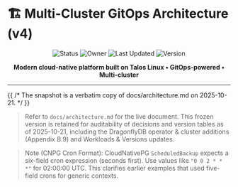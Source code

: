 <!-- Frozen snapshot: 2025-10-21 → mirrors docs/architecture.md at commit time -->

# 🏗️ Multi-Cluster GitOps Architecture (v4)

<div align="center">

![Status](https://img.shields.io/badge/Status-Implementing-blue)
![Owner](https://img.shields.io/badge/Owner-Platform_Engineering-orange)
![Last Updated](https://img.shields.io/badge/Updated-2025--10--21-green)
![Version](https://img.shields.io/badge/Version-4.0-purple)

**Modern cloud-native platform built on Talos Linux • GitOps-powered • Multi-cluster**

</div>

---

<!--
NOTE: This frozen file intentionally inlines the same content as docs/architecture.md
at the time of freeze (2025-10-21) so historical references remain stable.
-->

{{
  /* The snapshot is a verbatim copy of docs/architecture.md on 2025-10-21. */
}}

> Refer to `docs/architecture.md` for the live document. This frozen version is retained for auditability of decisions and version tables as of 2025-10-21, including the DragonflyDB operator & cluster additions (Appendix B.9) and Workloads & Versions updates.

> Note (CNPG Cron Format): CloudNativePG `ScheduledBackup` expects a six-field cron expression (seconds first). Use values like `"0 0 2 * * *"` for 02:00:00 UTC. This clarifies earlier examples that used five-field crons for generic contexts.
